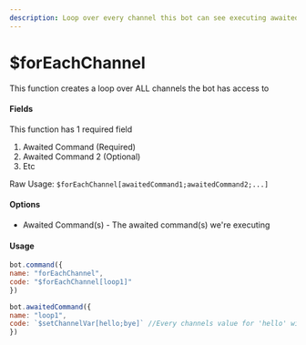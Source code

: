 ```yaml
---
description: Loop over every channel this bot can see executing awaited commands.
---
```


# $forEachChannel

This function creates a loop over ALL channels the bot has access to

#### Fields

This function has 1 required field

1. Awaited Command \(Required\)
2. Awaited Command 2 \(Optional\)
3. Etc

Raw Usage: `$forEachChannel[awaitedCommand1;awaitedCommand2;...]`

#### Options

* Awaited Command\(s\) - The awaited command\(s\) we're executing

#### Usage

```javascript
bot.command({
name: "forEachChannel",
code: "$forEachChannel[loop1]"
})

bot.awaitedCommand({
name: "loop1",
code: `$setChannelVar[hello;bye]` //Every channels value for 'hello' will be 'bye'
})
```

